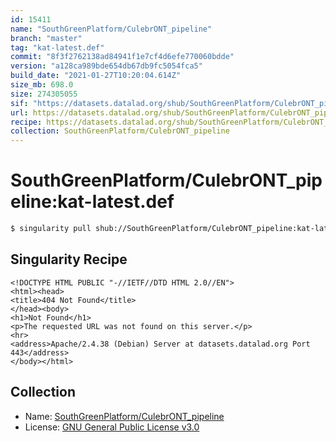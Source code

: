 ```yaml
---
id: 15411
name: "SouthGreenPlatform/CulebrONT_pipeline"
branch: "master"
tag: "kat-latest.def"
commit: "8f3f2762138ad84941f1e7cf4d6efe770060bdde"
version: "a128ca989bde654db67db9fc5054fca5"
build_date: "2021-01-27T10:20:04.614Z"
size_mb: 698.0
size: 274305055
sif: "https://datasets.datalad.org/shub/SouthGreenPlatform/CulebrONT_pipeline/kat-latest.def/2021-01-27-8f3f2762-a128ca98/a128ca989bde654db67db9fc5054fca5.sif"
url: https://datasets.datalad.org/shub/SouthGreenPlatform/CulebrONT_pipeline/kat-latest.def/2021-01-27-8f3f2762-a128ca98/
recipe: https://datasets.datalad.org/shub/SouthGreenPlatform/CulebrONT_pipeline/kat-latest.def/2021-01-27-8f3f2762-a128ca98/Singularity
collection: SouthGreenPlatform/CulebrONT_pipeline
---
```


# SouthGreenPlatform/CulebrONT_pipeline:kat-latest.def

```bash
$ singularity pull shub://SouthGreenPlatform/CulebrONT_pipeline:kat-latest.def
```

## Singularity Recipe

```singularity
<!DOCTYPE HTML PUBLIC "-//IETF//DTD HTML 2.0//EN">
<html><head>
<title>404 Not Found</title>
</head><body>
<h1>Not Found</h1>
<p>The requested URL was not found on this server.</p>
<hr>
<address>Apache/2.4.38 (Debian) Server at datasets.datalad.org Port 443</address>
</body></html>
```

## Collection

 - Name: [SouthGreenPlatform/CulebrONT_pipeline](https://github.com/SouthGreenPlatform/CulebrONT_pipeline)
 - License: [GNU General Public License v3.0](https://api.github.com/licenses/gpl-3.0)

